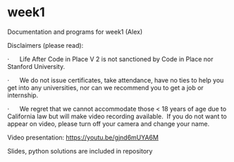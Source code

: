 # week1
Documentation and programs for week1 (Alex)

Disclaimers (please read):

·      Life After Code in Place V 2 is not sanctioned by Code in Place nor Stanford University. 

·      We do not issue certificates, take attendance, have no ties to help you get into any universities, nor can we recommend you to get a job or internship. 

·      We regret that we cannot accommodate those < 18 years of age due to California law but will make video recording available.  If you do not want to appear on video, please turn off your camera and change your name. 

Video presentation: https://youtu.be/gjnd6mUYA6M

Slides, python solutions are included in repository


